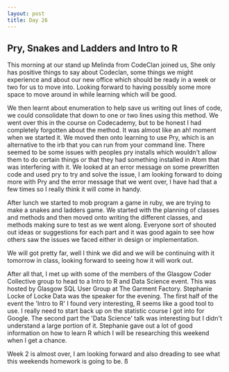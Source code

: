 ```yaml
---
layout: post
title: Day 26
---
```



## Pry, Snakes and Ladders and Intro to R

This morning at our stand up Melinda from CodeClan joined us, She only has positive things to say about Codeclan, some things we might experience and about our new office which should be ready in a week or two for us to move into. Looking forward to having possibly some more space to move around in while learning which will be good.

We then learnt about enumeration to help save us writing out lines of code, we could consolidate that down to one or two lines using this method. We went over this in the course on Codecademy, but to be honest I had completely forgotten about the method. It was almost like an ah! moment when we started it. We moved then onto learning to use Pry, which is an alternative to the irb that you can run from your command line. There seemed to be some issues with peoples pry installs which wouldn't allow them to do certain things or that they had something installed in Atom that was interfering with it. We looked at an error message on some prewritten code and used pry to try and solve the issue, I am looking forward to doing more with Pry and the error message that we went over, I have had that a few times so I really think it will come in handy.

After lunch we started to mob program a game in ruby, we are trying to make a snakes and ladders game. We started with the planning of classes and methods and then moved onto writing the different classes, and methods making sure to test as we went along. Everyone sort of shouted out ideas or suggestions for each part and it was good again to see how others saw the issues we faced either in design or implementation.

We will got pretty far, well I think we did and we will be continuing with it tomorrow in class, looking forward to seeing how it will work out.

After all that, I met up with some of the members of the Glasgow Coder Collective group to head to a Intro to R and Data Science event. This was hosted by Glasgow SQL User Group at The Garment Factory. Stephanie Locke of Locke Data was the speaker for the evening. The first half of the event the 'Intro to R' I found very interesting, R seems like a good tool to use. I really need to start back up on the statistic course I got into for Google. The second part the 'Data Science' talk was interesting but I didn't understand a large portion of it. Stephanie gave out a lot of good information on how to learn R which I will be researching this weekend when I get a chance.

Week 2 is almost over, I am looking forward and also dreading to see what this weekends homework is going to be. ß
